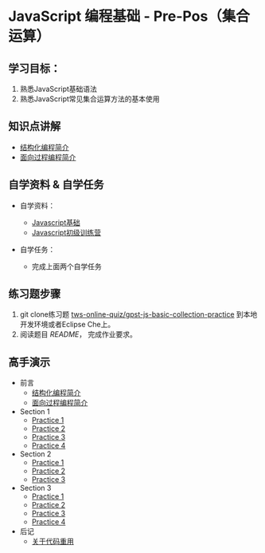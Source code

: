 # JavaScript 编程基础 - Pre-Pos（集合运算）

## 学习目标：

1. 熟悉JavaScript基础语法
2. 熟悉JavaScript常见集合运算方法的基本使用

## 知识点讲解

- [结构化编程简介](https://codingstyle-cn.b0.upaiyun.com/video/tws-online/collection/结构化编程简介.mov)
- [面向过程编程简介](https://s3.cn-north-1.amazonaws.com.cn/tws-courses-resource/面向过程编程.mp4)

## 自学资料 & 自学任务

- 自学资料：

  - [Javascript基础](http://codefordream.com/courses/js_basic/sections)
  - [Javascript初级训练营](http://codefordream.com/courses/js_learning_camps/sections)
- 自学任务：
  - 完成上面两个自学任务

## 练习题步骤

1. git clone练习题 [tws-online-quiz/gpst-js-basic-collection-practice](https://github.com/tws-online-quiz/gpst-js-basic-collection-practice) 到本地开发环境或者Eclipse Che上。
2. 阅读题目 *README*， 完成作业要求。

## 高手演示

* 前言
   * [结构化编程简介](https://codingstyle-cn.b0.upaiyun.com/video/tws-online/collection/结构化编程简介.mov)
   * [面向过程编程简介](https://s3.cn-north-1.amazonaws.com.cn/tws-courses-resource/%E9%9D%A2%E5%90%91%E8%BF%87%E7%A8%8B%E7%BC%96%E7%A8%8B.mp4)
* Section 1
   * [Practice 1](https://codingstyle-cn.b0.upaiyun.com/video/tws-online/collection/Section1-p1.mov)
   * [Practice 2](https://codingstyle-cn.b0.upaiyun.com/video/tws-online/collection/Section1-p2.mov)
   * [Practice 3](https://codingstyle-cn.b0.upaiyun.com/video/tws-online/collection/Section1-p3.mov)
   * [Practice 4](https://codingstyle-cn.b0.upaiyun.com/video/tws-online/collection/Section1-p4.mov)
* Section 2
  * [Practice 1](https://codingstyle-cn.b0.upaiyun.com/video/tws-online/collection/Section2-p1.mov)
  * [Practice 2](https://codingstyle-cn.b0.upaiyun.com/video/tws-online/collection/Section2-p2.mov)
  * [Practice 3](https://codingstyle-cn.b0.upaiyun.com/video/tws-online/collection/Section2-p3.mov)
* Section 3
   * [Practice 1](https://codingstyle-cn.b0.upaiyun.com/video/tws-online/collection/Section3-p1.mov)
   * [Practice 2](https://codingstyle-cn.b0.upaiyun.com/video/tws-online/collection/Section3-p2.mov)
   * [Practice 3](https://codingstyle-cn.b0.upaiyun.com/video/tws-online/collection/Section3-p3.mov)
   * [Practice 4](https://codingstyle-cn.b0.upaiyun.com/video/tws-online/collection/Section3-p4.mov)
* 后记
   * [关于代码重用](https://codingstyle-cn.b0.upaiyun.com/video/tws-online/collection/关于代码重用.mov)


